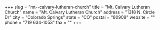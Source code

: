 +++
slug = "mt--calvary-lutheran-church"
title = "Mt. Calvary Lutheran Church"
name = "Mt. Calvary Lutheran Church"
address = "1318 N. Circle Dr"
city = "Colorado Springs"
state = "CO"
postal = "80909"
website = ""
phone = "719 634-1053"
fax = ""
+++
